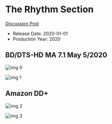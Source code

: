 # The Rhythm Section

[Discussion Post](https://www.avsforum.com/threads/bass-eq-for-filtered-movies.2995212/post-59504186)

* Release Date: 2020-01-01
* Production Year: 2020

## BD/DTS-HD MA 7.1 May 5/2020

![img 0](https://i.imgur.com/ARa9oal.jpg)

![img 1](https://i.imgur.com/eMe7SnM.png)

## Amazon DD+

![img 2](https://i.imgur.com/wNAEADL.jpg)

![img 3](https://i.imgur.com/xWnicQj.png)

